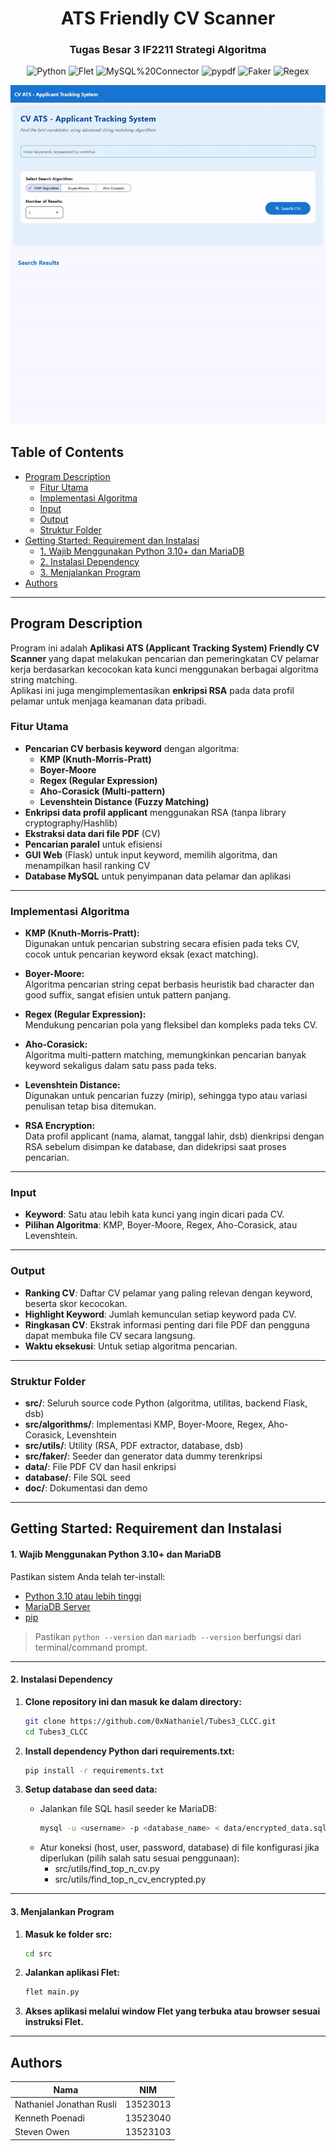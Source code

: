 <div align="center"> 
  <h1> ATS Friendly CV Scanner </h1>
  <h3> Tugas Besar 3 IF2211 Strategi Algoritma </h3>

![Python](https://img.shields.io/badge/Python-3.10%2B-blue?logo=python)
![Flet](https://img.shields.io/badge/Flet-UI-green?logo=flet)
![MySQL%20Connector](https://img.shields.io/badge/MySQL%20Connector-Database-blue?logo=mysql)
![pypdf](https://img.shields.io/badge/pypdf-PDF--Parsing-yellow?logo=adobeacrobatreader)
![Faker](https://img.shields.io/badge/Faker-Dummy%20Data-orange?logo=python)
![Regex](https://img.shields.io/badge/Regex-Built--in-lightgrey)

![DEMO GIF](./doc/Demo.gif)

</div>

## Table of Contents

- [Program Description](#program-description)
  - [Fitur Utama](#fitur-utama)
  - [Implementasi Algoritma](#implementasi-algoritma)
  - [Input](#input)
  - [Output](#output)
  - [Struktur Folder](#struktur-folder)
- [Getting Started: Requirement dan Instalasi](#getting-started-requirement-dan-instalasi)
  - [1. Wajib Menggunakan Python 3.10+ dan MariaDB](#1-wajib-menggunakan-python-310-dan-mariadb)
  - [2. Instalasi Dependency](#2-instalasi-dependency)
  - [3. Menjalankan Program](#3-menjalankan-program)
- [Authors](#authors)

---

## Program Description

Program ini adalah **Aplikasi ATS (Applicant Tracking System) Friendly CV Scanner** yang dapat melakukan pencarian dan pemeringkatan CV pelamar kerja berdasarkan kecocokan kata kunci menggunakan berbagai algoritma string matching.  
Aplikasi ini juga mengimplementasikan **enkripsi RSA** pada data profil pelamar untuk menjaga keamanan data pribadi.

### Fitur Utama

- **Pencarian CV berbasis keyword** dengan algoritma:
  - **KMP (Knuth-Morris-Pratt)**
  - **Boyer-Moore**
  - **Regex (Regular Expression)**
  - **Aho-Corasick (Multi-pattern)**
  - **Levenshtein Distance (Fuzzy Matching)**
- **Enkripsi data profil applicant** menggunakan RSA (tanpa library cryptography/Hashlib)
- **Ekstraksi data dari file PDF** (CV)
- **Pencarian paralel** untuk efisiensi
- **GUI Web** (Flask) untuk input keyword, memilih algoritma, dan menampilkan hasil ranking CV
- **Database MySQL** untuk penyimpanan data pelamar dan aplikasi

---

### Implementasi Algoritma

- **KMP (Knuth-Morris-Pratt):**  
  Digunakan untuk pencarian substring secara efisien pada teks CV, cocok untuk pencarian keyword eksak (exact matching).

- **Boyer-Moore:**  
  Algoritma pencarian string cepat berbasis heuristik bad character dan good suffix, sangat efisien untuk pattern panjang.

- **Regex (Regular Expression):**  
  Mendukung pencarian pola yang fleksibel dan kompleks pada teks CV.

- **Aho-Corasick:**  
  Algoritma multi-pattern matching, memungkinkan pencarian banyak keyword sekaligus dalam satu pass pada teks.

- **Levenshtein Distance:**  
  Digunakan untuk pencarian fuzzy (mirip), sehingga typo atau variasi penulisan tetap bisa ditemukan.

- **RSA Encryption:**  
  Data profil applicant (nama, alamat, tanggal lahir, dsb) dienkripsi dengan RSA sebelum disimpan ke database, dan didekripsi saat proses pencarian.

---

### Input

- **Keyword**: Satu atau lebih kata kunci yang ingin dicari pada CV.
- **Pilihan Algoritma**: KMP, Boyer-Moore, Regex, Aho-Corasick, atau Levenshtein.

---

### Output

- **Ranking CV**: Daftar CV pelamar yang paling relevan dengan keyword, beserta skor kecocokan.
- **Highlight Keyword**: Jumlah kemunculan setiap keyword pada CV.
- **Ringkasan CV**: Ekstrak informasi penting dari file PDF dan pengguna dapat membuka file CV secara langsung.
- **Waktu eksekusi**: Untuk setiap algoritma pencarian.

---

### Struktur Folder

- **src/**: Seluruh source code Python (algoritma, utilitas, backend Flask, dsb)
- **src/algorithms/**: Implementasi KMP, Boyer-Moore, Regex, Aho-Corasick, Levenshtein
- **src/utils/**: Utility (RSA, PDF extractor, database, dsb)
- **src/faker/**: Seeder dan generator data dummy terenkripsi
- **data/**: File PDF CV dan hasil enkripsi
- **database/**: File SQL seed
- **doc/**: Dokumentasi dan demo

---

## Getting Started: Requirement dan Instalasi

#### 1. Wajib Menggunakan Python 3.10+ dan MariaDB

Pastikan sistem Anda telah ter-install:

- [Python 3.10 atau lebih tinggi](https://www.python.org/downloads/)
- [MariaDB Server](https://mariadb.org/download/)
- [pip](https://pip.pypa.io/en/stable/)

> Pastikan `python --version` dan `mariadb --version` berfungsi dari terminal/command prompt.

---

#### 2. Instalasi Dependency

1. **Clone repository ini dan masuk ke dalam directory:**

   ```bash
   git clone https://github.com/0xNathaniel/Tubes3_CLCC.git
   cd Tubes3_CLCC
   ```

2. **Install dependency Python dari requirements.txt:**

   ```bash
   pip install -r requirements.txt
   ```

3. **Setup database dan seed data:**
   - Jalankan file SQL hasil seeder ke MariaDB:
     ```bash
     mysql -u <username> -p <database_name> < data/encrypted_data.sql
     ```
   - Atur koneksi (host, user, password, database) di file konfigurasi jika diperlukan (pilih salah satu sesuai penggunaan):
     - src/utils/find_top_n_cv.py
     - src/utils/find_top_n_cv_encrypted.py

---

#### 3. Menjalankan Program

1. **Masuk ke folder src:**

   ```bash
   cd src
   ```

2. **Jalankan aplikasi Flet:**

   ```bash
   flet main.py
   ```

3. **Akses aplikasi melalui window Flet yang terbuka atau browser sesuai instruksi Flet.**

---

## Authors

| Nama                     | NIM      |
| ------------------------ | -------- |
| Nathaniel Jonathan Rusli | 13523013 |
| Kenneth Poenadi          | 13523040 |
| Steven Owen              | 13523103 |

